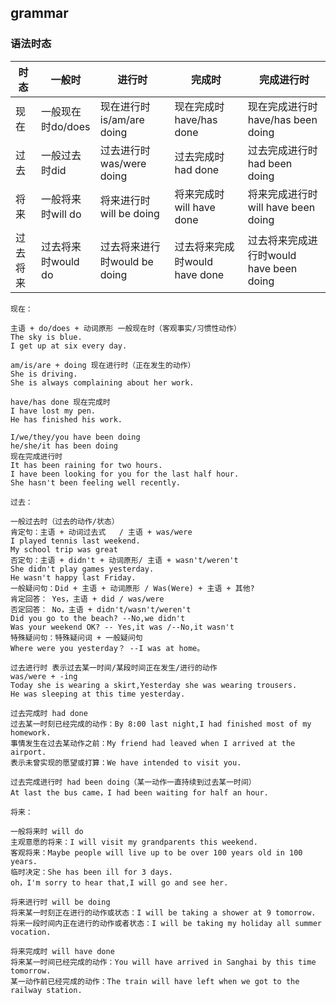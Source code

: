 ## grammar

### 语法时态
| 时态     | 一般时 | 进行时 | 完成时 | 完成进行时 |
| -------- | ------ | ------ | ------ | ---------- |
| 现在     |  一般现在时do/does  | 现在进行时is/am/are doing|现在完成时have/has done|现在完成进行时have/has been doing   |
| 过去     | 一般过去时did       |  过去进行时was/were doing    |过去完成时had done|过去完成进行时had been doing        | 
| 将来     | 一般将来时will do       |将来进行时will be doing        |将来完成时will have done        |将来完成进行时will have been doing            |
| 过去将来 |  过去将来时would do      |  过去将来进行时would be doing      |  过去将来完成时would have done      |    过去将来完成进行时would have been doing        |

```
现在：

主语 + do/does + 动词原形 一般现在时（客观事实/习惯性动作）
The sky is blue.
I get up at six every day.

am/is/are + doing 现在进行时（正在发生的动作）
She is driving.
She is always complaining about her work.

have/has done 现在完成时
I have lost my pen.
He has finished his work.

I/we/they/you have been doing
he/she/it has been doing 
现在完成进行时
It has been raining for two hours.
I have been looking for you for the last half hour.
She hasn't been feeling well recently.
```
```
过去：

一般过去时（过去的动作/状态）
肯定句：主语 + 动词过去式   / 主语 + was/were
I played tennis last weekend.
My school trip was great
否定句：主语 + didn't + 动词原形/ 主语 + wasn't/weren't
She didn't play games yesterday.
He wasn't happy last Friday.
一般疑问句：Did + 主语 + 动词原形 / Was(Were) + 主语 + 其他?
肯定回答： Yes，主语 + did / was/were
否定回答： No，主语 + didn't/wasn't/weren't 
Did you go to the beach? --No,we didn't
Was your weekend OK? -- Yes,it was /--No,it wasn't
特殊疑问句：特殊疑问词 + 一般疑问句 
Where were you yesterday？ --I was at home。

过去进行时 表示过去某一时间/某段时间正在发生/进行的动作
was/were + -ing
Today she is wearing a skirt,Yesterday she was wearing trousers.
He was sleeping at this time yesterday.

过去完成时 had done
过去某一时刻已经完成的动作：By 8:00 last night,I had finished most of my homework.
事情发生在过去某动作之前：My friend had leaved when I arrived at the airport.
表示未曾实现的愿望或打算：We have intended to visit you.

过去完成进行时 had been doing（某一动作一直持续到过去某一时间）
At last the bus came，I had been waiting for half an hour.
```
```
将来：

一般将来时 will do
主观意愿的将来：I will visit my grandparents this weekend.
客观将来：Maybe people will live up to be over 100 years old in 100 years.
临时决定：She has been ill for 3 days.
oh，I'm sorry to hear that,I will go and see her.

将来进行时 will be doing
将来某一时刻正在进行的动作或状态：I will be taking a shower at 9 tomorrow.
将来一段时间内正在进行的动作或者状态：I will be taking my holiday all summer vocation.

将来完成时 will have done
将来某一时间已经完成的动作：You will have arrived in Sanghai by this time tomorrow.
某一动作前已经完成的动作：The train will have left when we got to the railway station.
```



